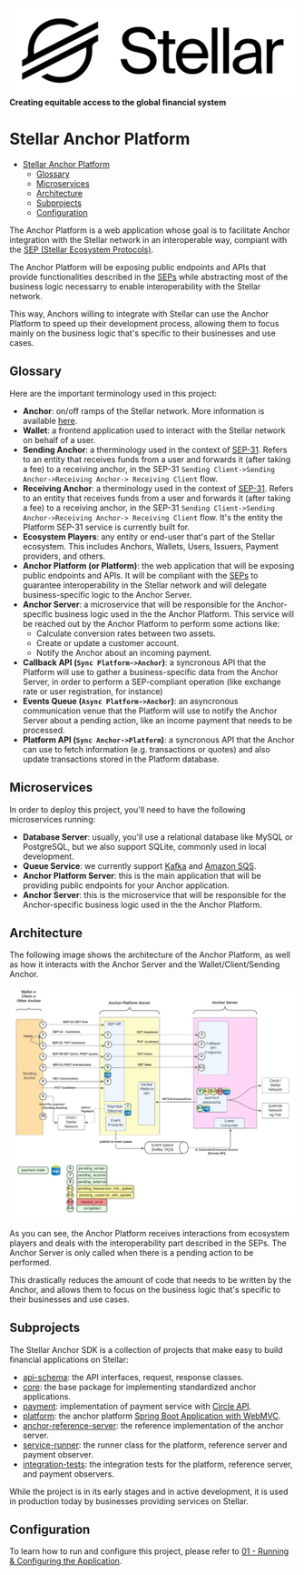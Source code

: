 <div>
<img alt="Stellar" src="https://github.com/stellar/.github/raw/master/stellar-logo.png" width="558" />
<br/>
<strong>Creating equitable access to the global financial system</strong>
</div>

# Stellar Anchor Platform

- [Stellar Anchor Platform](#stellar-anchor-platform)
  - [Glossary](#glossary)
  - [Microservices](#microservices)
  - [Architecture](#architecture)
  - [Subprojects](#subprojects)
  - [Configuration](#configuration)

The Anchor Platform is a web application whose goal is to facilitate Anchor
integration with the Stellar network in an interoperable way, compiant with the
[SEP (Stellar Ecosystem Protocols)](https://github.com/stellar/stellar-protocol/tree/master/ecosystem).

The Anchor Platform will be exposing public endpoints and APIs that provide
functionalities described in the [SEPs] while abstracting most of the business
logic necessarry to enable interoperability with the Stellar network.

This way, Anchors willing to integrate with Stellar can use the Anchor Platform
to speed up their development process, allowing them to focus mainly on the
business logic that's specific to their businesses and use cases.

## Glossary

Here are the important terminology used in this project:

- **Anchor**: on/off ramps of the Stellar network. More information is available [here](https://developers.stellar.org/docs/anchoring-assets/).
- **Wallet**: a frontend application used to interact with the Stellar network on behalf of a user.
- **Sending Anchor**: a therminology used in the context of [SEP-31]. Refers to an entity that receives funds from a user and forwards it (after taking a fee) to a receiving anchor, in the SEP-31 `Sending Client->Sending Anchor->Receiving Anchor-> Receiving Client` flow.
- **Receiving Anchor**: a therminology used in the context of [SEP-31]. Refers to an entity that receives funds from a user and forwards it (after taking a fee) to a receiving anchor, in the SEP-31 `Sending Client->Sending Anchor->Receiving Anchor-> Receiving Client` flow. It's the entity the Platform SEP-31 service is currently built for.
- **Ecosystem Players**: any entity or end-user that's part of the Stellar ecosystem. This includes Anchors, Wallets, Users, Issuers, Payment providers, and others.
- **Anchor Platform (or Platform)**: the web application that will be exposing public endpoints and APIs. It will be compliant with the [SEPs] to guarantee interoperability in the Stellar network and will delegate business-specific logic to the Anchor Server.
- **Anchor Server**: a microservice that will be responsible for the Anchor-specific business logic used in the the Anchor Platform. This service will be reached out by the Anchor Platform to perform some actions like:
  - Calculate conversion rates between two assets.
  - Create or update a customer account.
  - Notify the Anchor about an incoming payment.
- **Callback API (`Sync Platform->Anchor`)**: a syncronous API that the Platform will use to gather a business-specific data from the Anchor Server, in order to perform a SEP-compliant operation (like exchange rate or user registration, for instance)
- **Events Queue (`Async Platform->Anchor`)**: an asyncronous communication venue that the Platform will use to notify the Anchor Server about a pending action, like an income payment that needs to be processed.
- **Platform API (`Sync Anchor->Platform`)**: a syncronous API that the Anchor can use to fetch information (e.g. transactions or quotes) and also update transactions stored in the Platform database.

## Microservices

In order to deploy this project, you'll need to have the following microservices running:

- **Database Server**: usually, you'll use a relational database like MySQL or PostgreSQL, but we also support SQLite, commonly used in local development.
- **Queue Service**: we currently support [Kafka](https://kafka.apache.org/) and [Amazon SQS](https://aws.amazon.com/sqs/).
- **Anchor Platform Server**: this is the main application that will be providing public endpoints for your Anchor application.
- **Anchor Server**: this is the microservice that will be responsible for the Anchor-specific business logic used in the the Anchor Platform.

## Architecture

The following image shows the architecture of the Anchor Platform, as well as how it interacts with the Anchor Server and the Wallet/Client/Sending Anchor.

![img.jpeg](img/anchor-platform-components-architecture.jpeg)

As you can see, the Anchor Platform receives interactions from ecosystem players and deals with the interoperability part described in the SEPs. The Anchor Server is only called when there is a pending action to be performed.

This drastically reduces the amount of code that needs to be written by the Anchor, and allows them to focus on the business logic that's specific to their businesses and use cases.

## Subprojects

The Stellar Anchor SDK is a collection of projects that make easy to build financial applications on Stellar:

* [api-schema](./api-schema): the API interfaces, request, response classes.
* [core](./core): the base package for implementing standardized anchor applications.
* [payment](./payment): implementation of payment service with [Circle API](https://developers.circle.com/reference).
* [platform](./platform): the anchor platform [Spring Boot Application with WebMVC](https://spring.io/guides/gs/serving-web-content/).
* [anchor-reference-server](./anchor-reference-server): the reference implementation of the anchor server.
* [service-runner](./service-runner): the runner class for the platform, reference server and payment observer. 
* [integration-tests](./integration-tests): the integration tests for the platform, reference server, and payment observers.  

While the project is in its early stages and in active development, it is used in production today by businesses providing services on Stellar.

## Configuration

To learn how to run and configure this project, please refer to [01 - Running & Configuring the Application](./01%20-%20Running%20%26%20Configuring%20the%20Application.md).

[SEPs]: https://github.com/stellar/stellar-protocol/tree/master/ecosystem
[SEP-31]: https://stellar.org/protocol/sep-31
